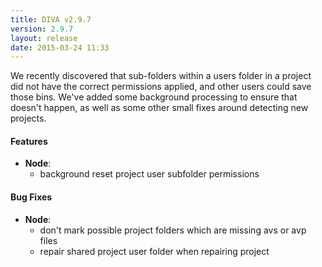 ```yaml
---
title: DIVA v2.9.7
version: 2.9.7
layout: release
date: 2015-03-24 11:33
---
```


We recently discovered that sub-folders within a users folder in a project did
not have the correct permissions applied, and other users could save those bins.
We've added some background processing to ensure that doesn't happen, as well
as some other small fixes around detecting new projects.

#### Features

- **Node**:
  - background reset project user subfolder permissions

#### Bug Fixes

- **Node**:
  - don't mark possible project folders which are missing avs or avp files
  - repair shared project user folder when repairing project

